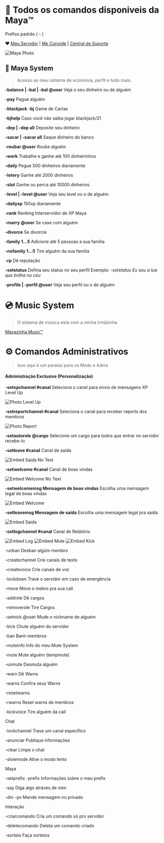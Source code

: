 # 🌟 Todos os comandos disponiveis da Maya™
Prefixo padrão ( - )

❤️ [Meu Servidor](https://discord.gg/mx8eMx6) | [Me Convide](https://discord.com/api/oauth2/authorize?client_id=821471191578574888&permissions=8&scope=bot) | [Central de Suporte](https://forms.gle/vtJ5qBqFDd9rL5JU8)

![Maya Photo](https://github.com/rodycouto/MayaCommands/blob/main/Maya%20Picture.png)


## 🧩 Maya System
> Acesso ao meu sistema de economia, perfil e tudo mais.

**-balance | -bal | -bal @user** Veja o seu dinheiro ou de alguém

**-pay** Pague alguém

**-blackjack -bj** Game de Cartas

**-bjhelp** Caso você não saiba jogar blackjack/21

**-dep | -dep all** Deposite seu dinheiro

**-sacar | -sacar all** Saque dinheiro do banco

**-roubar @user** Roube alguém

**-work** Trabalhe e ganhe até 100 dinheirinhos

**-daily** Pegue 500 dinheiros diariamente

**-lotery** Ganhe até 2000 dinheiros

**-slut** Ganhe ou perca até 10000 dinheiros

**-level | -level @user** Veja seu level ou o de alguém

**-dailyxp** 150xp diariamente

**-rank** Ranking Interservidor de XP Maya

**-marry @user** Se case com alguém

**-divorce** Se divorcie

**-family 1...5** Adicione até 5 pessoas a sua familia

**-nofamily 1...5** Tire alguém da sua familia

**-rp** Dê reputação

**-setstatus** Defina seu status no seu perfil Exemplo:
*-setstatus Eu sou a lua que brilha no céu*

**-profile | -perfil @user** Veja seu perfil ou o de alguém

# 💿 Music System

> O sistema de música está com a minha irmãzinha

[Mayazinha Music™](https://discord.com/api/oauth2/authorize?client_id=822490782329733150&permissions=8&scope=bot)

# ⚙️ Comandos Administrativos

> Isso aqui é um paraiso para os Mods e Adms

#### Administração Exclusive (Personalização)
**-setxpchannel #canal** Seleciona o canal para envio de mensagens XP Level Up

![Photo Level Up](https://github.com/rodycouto/MayaCommands/blob/main/Level%20up.png)

**-setreportchannel #canal** Seleciona o canal para receber reports dos membros

![Photo Report](https://github.com/rodycouto/MayaCommands/blob/main/Report%20Image.png)

**-setautorole @cargo** Selecione um cargo para todos que entrar no servidor recebe-lo

**-setleave #canal** Canal de saída

![Embed Saida No Text](https://github.com/rodycouto/MayaCommands/blob/main/Embed%20Leave%20no%20text.png)

**-setwelcome #canal** Canal de boas vindas

![Embed Welcome No Text](https://github.com/rodycouto/MayaCommands/blob/main/Embed%20Welcome%20no%20text.png)

**-setwelcomemsg Mensagem de boas vindas** Escolha uma mensagem legal de boas vindas

![Embed Welcome](https://github.com/rodycouto/MayaCommands/blob/main/Embed%20Welcome.png)

**-setleavemsg Mensagem de saída** Escolha uma mensagem legal pra saida

![Embed Saida](https://github.com/rodycouto/MayaCommands/blob/main/Embed%20Saida.png)

**-setlogchannel #canal** Canal de Relatório

![Embed Log](https://github.com/rodycouto/MayaCommands/blob/main/Log%20Channel.png)
![Embed Mute](https://github.com/rodycouto/MayaCommands/blob/main/Mute%20Exemple%20Embed.png)
![Embed Kick](https://github.com/rodycouto/MayaCommands/blob/main/Kick%20Embed.png)

-unban Desban algúm membro

-createchannel Crie canais de texto

-createvoice Crie canais de voz

-lockdown Trave o servidor em caso de emergência


-move Move o mebro pra sua call

-addrole Dê cargos

-removerole Tire Cargos

-setnick @user Mude o nickname de alguém

-kick Chute alguém do servidor

-ban Banir membros

-muteinfo Info do meu Mute System

-mute Mute alguém (tempmute)

-unmute Desmuta alguém

-warn Dê Warns

-warns Confira seus Warns

-resetwarns

-rwarns Reset warns de membros

-kickvoice Tire alguém da call

Chat

-lockchannel Trave um canal especifico

-anunciar Publique informações

-clear Limpe o chat

-slowmode Ative o modo lento

Maya

-setprefix -prefix Informações sobre o meu prefix

-say Diga algo atráves de mim

-dm -pv Mande mensagem no privado

Interação

-criarcomando Cria um comando só pro servidor

-deletecomando Deleta um comando criado

-sorteio Faça sorteios
